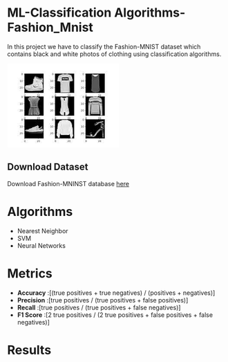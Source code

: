 # ML-Classification Algorithms-Fashion_Mnist
In this project we have to classify the Fashion-MNIST dataset which contains black and white photos of clothing using classification algorithms.

![alt text](https://github.com/Georgemouts/ML-Classification-Algorithms-Fashion_Mnist/blob/main/img/data1.png "Logo")

## Download Dataset
Download Fashion-MNINST database [here](https://www.tensorflow.org/tutorials/keras/classification)

# Algorithms
- Nearest Neighbor
- SVM
- Neural Networks

# Metrics 
- **Accuracy** :[(true positives + true negatives) / (positives + negatives)]
- **Precision** :[true positives / (true positives + false positives)]
- **Recall** :[true positives / (true positives + false negatives)]
- **F1 Score** :[2 true positives / (2 true positives + false positives + false negatives)]

# Results
